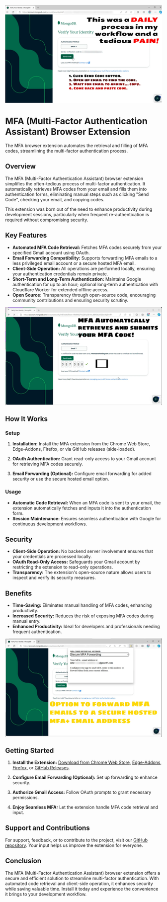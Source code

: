 ![](https://raw.githubusercontent.com/june07/ghost-content/main/2024/06/screenshot-1.webp)

# MFA (Multi-Factor Authentication Assistant) Browser Extension

The MFA browser extension automates the retrieval and filling of MFA codes, streamlining the multi-factor authentication process.

## Overview

The MFA (Multi-Factor Authentication Assistant) browser extension simplifies the often-tedious process of multi-factor authentication. It automatically retrieves MFA codes from your email and fills them into authentication forms, eliminating manual steps such as clicking "Send Code", checking your email, and copying codes.

This extension was born out of the need to enhance productivity during development sessions, particularly when frequent re-authentication is required without compromising security.

## Key Features

- **Automated MFA Code Retrieval:** Fetches MFA codes securely from your specified Gmail account using OAuth.
- **Email Forwarding Compatibility:** Supports forwarding MFA emails to a less privileged email account or a secure hosted MFA email.
- **Client-Side Operation:** All operations are performed locally, ensuring your authentication credentials remain private.
- **Short-Term and Long-Term Authentication:** Maintains Google authentication for up to an hour; optional long-term authentication with Cloudflare Worker for extended offline access.
- **Open Source:** Transparency through open-source code, encouraging community contributions and ensuring security scrutiny.

![](https://raw.githubusercontent.com/june07/ghost-content/main/2024/07/screenshot-3.webp)

## How It Works

### Setup

1. **Installation:** Install the MFA extension from the Chrome Web Store, Edge-Addons, Firefox, or via GitHub releases (side-loaded).
   
2. **OAuth Authentication:** Grant read-only access to your Gmail account for retrieving MFA codes securely.

3. **Email Forwarding (Optional):** Configure email forwarding for added security or use the secure hosted email option.

### Usage

- **Automatic Code Retrieval:** When an MFA code is sent to your email, the extension automatically fetches and inputs it into the authentication form.
- **Session Maintenance:** Ensures seamless authentication with Google for continuous development workflows.

## Security

- **Client-Side Operation:** No backend server involvement ensures that your credentials are processed locally.
- **OAuth Read-Only Access:** Safeguards your Gmail account by restricting the extension to read-only operations.
- **Transparency:** The extension's open-source nature allows users to inspect and verify its security measures.

## Benefits

- **Time-Saving:** Eliminates manual handling of MFA codes, enhancing productivity.
- **Increased Security:** Reduces the risk of exposing MFA codes during manual entry.
- **Enhanced Productivity:** Ideal for developers and professionals needing frequent authentication.

![](https://raw.githubusercontent.com/june07/ghost-content/main/2024/06/screenshot-4.webp)

## Getting Started

1. **Install the Extension:** [Download from Chrome Web Store](https://chromewebstore.google.com/detail/mfa-multi-factor-authenti/jlbompidiohdlmfegemphbamnglbpajj?ref=blog.june07.com), [Edge-Addons](link), [Firefox](https://addons.mozilla.org/en-US/firefox/addon/mfa/?ref=blog.june07.com), or [GitHub Releases](https://github.com/june07/mfa/releases).
   
2. **Configure Email Forwarding (Optional):** Set up forwarding to enhance security.
   
3. **Authorize Gmail Access:** Follow OAuth prompts to grant necessary permissions.

4. **Enjoy Seamless MFA:** Let the extension handle MFA code retrieval and input.

## Support and Contributions

For support, feedback, or to contribute to the project, visit our [GitHub repository](https://github.com/june07/mfa/issues). Your input helps us improve the extension for everyone.

## Conclusion

The MFA (Multi-Factor Authentication Assistant) browser extension offers a secure and efficient solution to streamline multi-factor authentication. With automated code retrieval and client-side operation, it enhances security while saving valuable time. Install it today and experience the convenience it brings to your development workflow.
